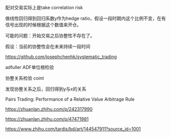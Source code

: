 配对交易实际上是take correlation risk

做线性回归得到回归系数y作为hedge ratio，假设一段时期内这个比例不变，在有信号出现的时候根据这个数值来开仓。

可能的问题：开始交易之后协整性不存在了。

假设：当前的协整性会在未来持续一段时间

https://github.com/josephchenhk/systematic_trading

adfuller ADF单位根检验

协整关系检验 coint

发现协整关系之后，回归得到y与x的关系

Pairs Trading: Performance of a Relative Value Arbitrage Rule

https://zhuanlan.zhihu.com/p/242317990

https://zhuanlan.zhihu.com/p/47471981

https://www.zhihu.com/tardis/bd/art/144547911?source_id=1001
